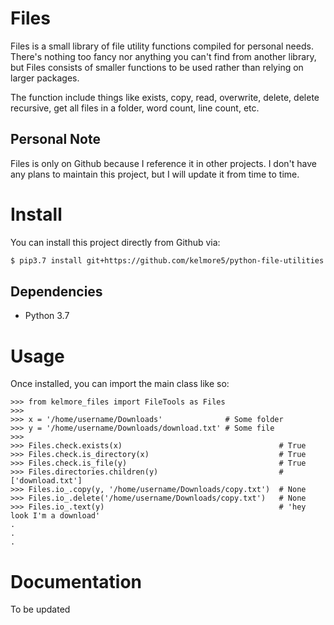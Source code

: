 # Files

Files is a small library of file utility functions compiled for personal needs. There's 
nothing too fancy nor anything you can't find from another library, but Files consists of
smaller functions to be used rather than relying on larger packages.

The function include things like exists, copy, read, overwrite, delete, delete recursive, get 
all files in a folder, word count, line count, etc.

## Personal Note

Files is only on Github because I reference it in other projects. I don't have any plans 
to maintain this project, but I will update it from time to time. 

# Install

You can install this project directly from Github via:

```bash
$ pip3.7 install git+https://github.com/kelmore5/python-file-utilities.git
```

## Dependencies

- Python 3.7

# Usage

Once installed, you can import the main class like so:

    >>> from kelmore_files import FileTools as Files
    >>>
    >>> x = '/home/username/Downloads'              # Some folder
    >>> y = '/home/username/Downloads/download.txt' # Some file
    >>>
    >>> Files.check.exists(x)                                   # True
    >>> Files.check.is_directory(x)                             # True
    >>> Files.check.is_file(y)                                  # True
    >>> Files.directories.children(y)                           # ['download.txt']
    >>> Files.io_.copy(y, '/home/username/Downloads/copy.txt')  # None
    >>> Files.io_.delete('/home/username/Downloads/copy.txt')   # None
    >>> Files.io_.text(y)                                       # 'hey look I'm a download'
    .
    .
    .

# Documentation

To be updated
